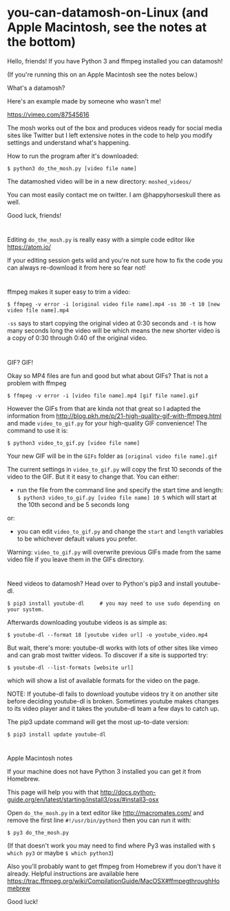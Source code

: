 # you-can-datamosh-on-Linux (and Apple Macintosh, see the notes at the bottom)

Hello, friends! If you have Python 3 and ffmpeg installed you can datamosh!

(If you're running this on an Apple Macintosh see the notes below.)

What's a datamosh?

Here's an example made by someone who wasn't me!

https://vimeo.com/87545616

The mosh works out of the box and produces videos ready for social media sites like Twitter but I left extensive notes in the code to help you modify settings and understand what's happening.

How to run the program after it's downloaded:

`$ python3 do_the_mosh.py [video file name]`
  
The datamoshed video will be in a new directory: `moshed_videos/`

You can most easily contact me on twitter. I am @happyhorseskull there as well.

Good luck, friends!

#

Editing `do_the_mosh.py` is really easy with a simple code editor like https://atom.io/

If your editing session gets wild and you're not sure how to fix the code you can always re-download it from here so fear not!

#

ffmpeg makes it super easy to trim a video:

`$ ffmpeg -v error -i [original video file name].mp4 -ss 30 -t 10 [new video file name].mp4`

`-ss` says to start copying the original video at 0:30 seconds and `-t` is how many seconds long the video will be which means the new shorter video is a copy of 0:30 through 0:40 of the original video.

#

GIF? GIF!

Okay so MP4 files are fun and good but what about GIFs? That is not a problem with ffmpeg

`$ ffmpeg -v error -i [video file name].mp4 [gif file name].gif`

However the GIFs from that are kinda not that great so I adapted the information from http://blog.pkh.me/p/21-high-quality-gif-with-ffmpeg.html and made `video_to_gif.py` for your high-quality GIF convenience! The command to use it is:

`$ python3 video_to_gif.py [video file name]`

Your new GIF will be in the `GIFs` folder as `[original video file name].gif`

The current settings in `video_to_gif.py` will copy the first 10 seconds of the video to the GIF. But it it easy to change that. You can either:

- run the file from the command line and specify the start time and length:
`$ python3 video_to_gif.py [video file name] 10 5`
which will start at the 10th second and be 5 seconds long

or:
- you can edit `video_to_gif.py` and change the `start` and `length` variables to be whichever default values you prefer.

Warning: `video_to_gif.py` will overwrite previous GIFs made from the same video file if you leave them in the GIFs directory.

#

Need videos to datamosh? Head over to Python's pip3 and install youtube-dl.

`$ pip3 install youtube-dl     # you may need to use sudo depending on your system.`
  
Afterwards downloading youtube videos is as simple as:

`$ youtube-dl --format 18 [youtube video url] -o youtube_video.mp4`

But wait, there's more: youtube-dl works with lots of other sites like vimeo and can grab most twitter videos.
To discover if a site is supported try:

`$ youtube-dl --list-formats [website url]`
  
which will show a list of available formats for the video on the page.

NOTE: If youtube-dl fails to download youtube videos try it on another site before deciding youtube-dl is broken.
Sometimes youtube makes changes to its video player and it takes the youtube-dl team a few days to catch up.

The pip3 update command will get the most up-to-date version:

`$ pip3 install update youtube-dl`

#
Apple Macintosh notes

If your machine does not have Python 3 installed you can get it from Homebrew.

This page will help you with that http://docs.python-guide.org/en/latest/starting/install3/osx/#install3-osx

Open `do_the_mosh.py` in a text editor like http://macromates.com/ and remove the first line `#!/usr/bin/python3` then you can run it with:

`$ py3 do_the_mosh.py`

(If that doesn't work you may need to find where Py3 was installed with `$ which py3` or maybe `$ which python3`)

Also you'll probably want to get ffmpeg from Homebrew if you don't have it already. Helpful instructions are available here https://trac.ffmpeg.org/wiki/CompilationGuide/MacOSX#ffmpegthroughHomebrew

Good luck!

